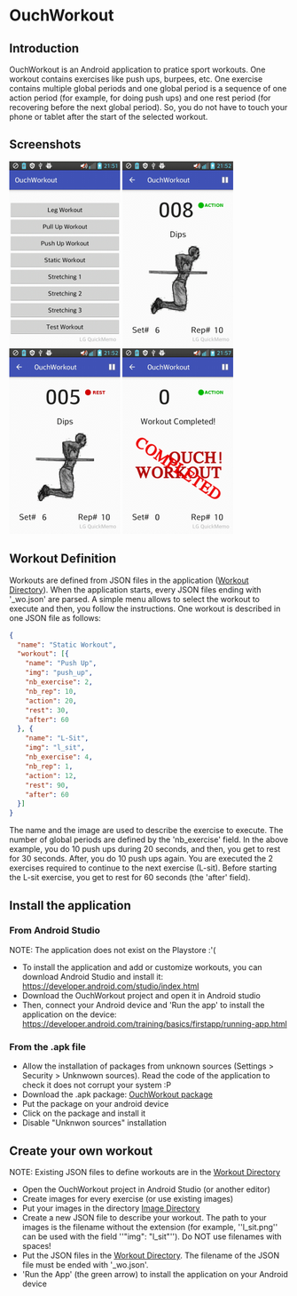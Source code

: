 # OuchWorkout

## Introduction
OuchWorkout is an Android application to pratice sport workouts. One workout contains exercises like push ups, burpees, etc.
One exercise contains multiple global periods and one global period is a sequence of one action period (for example, 
for doing push ups) and one rest period (for recovering before the next global period). So, you do not have to touch your phone 
or tablet after the start of the selected workout.

## Screenshots
![Select Your Workout](/screenshots/workout_menu.jpg "Select Your Workout")
![Execute The Exercise](/screenshots/action_period.jpg "Execute The Exercise")
![Get Rest](/screenshots/rest_period.jpg "Get Rest")
![Keep Hydrated](/screenshots/completed_workout.jpg "Keep Hydrated")

## Workout Definition
Workouts are defined from JSON files in the application ([Workout Directory](app/src/main/res/raw)). When the application starts,
every JSON files ending with '_wo.json' are parsed. A simple menu allows to select the workout to execute and then,
you follow the instructions. One workout is described in one JSON file as follows:
```json
{
  "name": "Static Workout",
  "workout": [{
    "name": "Push Up",
    "img": "push_up",
    "nb_exercise": 2,
    "nb_rep": 10,
    "action": 20,
    "rest": 30,
    "after": 60
  }, {
    "name": "L-Sit",
    "img": "l_sit",
    "nb_exercise": 4,
    "nb_rep": 1,
    "action": 12,
    "rest": 90,
    "after": 60
  }]
}
```
The name and the image are used to describe the exercise to execute. The number of global periods are defined by
the 'nb_exercise' field. In the above example, you do 10 push ups during 20 seconds, and then, you get to rest for 30 seconds.
After, you do 10 push ups again. You are executed the 2 exercises required to continue to the next exercise (L-sit).
Before starting the L-sit exercise, you get to rest for 60 seconds (the 'after' field).

## Install the application

### From Android Studio
NOTE: The application does not exist on the Playstore :'(

* To install the application and add or customize workouts, you can download 
Android Studio and install it: https://developer.android.com/studio/index.html
* Download the OuchWorkout project and open it in Android studio
* Then, connect your Android device and 'Run the app' to install the application on the device:
https://developer.android.com/training/basics/firstapp/running-app.html

### From the .apk file
* Allow the installation of packages from unknown sources (Settings > Security > Unknwown sources). Read the
  code of the application to check it does not corrupt your system :P
* Download the .apk package: [OuchWorkout package](app/release/app-release.apk)
* Put the package on your android device
* Click on the package and install it
* Disable "Unknwon sources" installation

## Create your own workout
NOTE: Existing JSON files to define workouts are in the [Workout Directory](app/src/main/res/raw)

* Open the OuchWorkout project in Android Studio (or another editor)
* Create images for every exercise (or use existing images)
* Put your images in the directory [Image Directory](app/src/main/res/drawable)
* Create a new JSON file to describe your workout. The path to your images is the filename without the extension
(for example, ''l_sit.png'' can be used with the field ''"img": "l_sit"''). Do NOT use filenames with spaces!
* Put the JSON files in the [Workout Directory](app/src/main/res/raw). The filename of the JSON file must be ended with '_wo.json'.
* 'Run the App' (the green arrow) to install the application on your Android device

